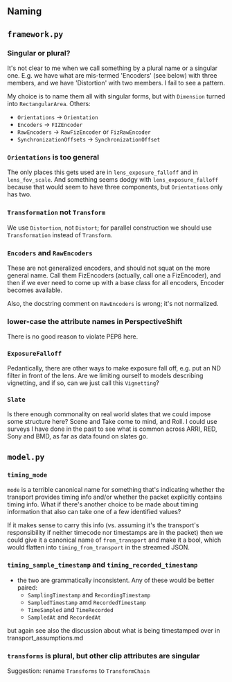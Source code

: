 ## Naming

## `framework.py`

### Singular or plural?

It's not clear to me when we call something by a plural name or a singular
one. E.g. we have what are mis-termed 'Encoders' (see below) with three
members, and we have 'Distortion' with two members. I fail to see a pattern.

My choice is to name them all with singular forms, but with `Dimension`
turned into `RectangularArea`. Others:
- `Orientations` -> `Orientation`
- `Encoders` -> `FIZEncoder`
- `RawEncoders` -> `RawFizEncoder` or `FizRawEncoder`
- `SynchronizationOffsets` -> `SynchronizationOffset`

### `Orientations` is too general

The only places this gets used are in `lens_exposure_falloff` and in 
`lens_fov_scale`. And something seems dodgy with `lens_exposure_falloff`
because that would seem to have three components, but `Orientations`
only has two.

### `Transformation` not `Transform`

We use `Distortion`, not `Distort`; for parallel construction we should
use `Transformation` instead of `Transform`.

### `Encoders` and `RawEncoders`

These are not generalized encoders, and should not squat on the more
general name. Call them FizEncoders (actually, call one a FizEncoder),
and then if we ever need to come up with a base class for all encoders,
Encoder becomes available.

Also, the docstring comment on `RawEncoders` is wrong; it's not 
normalized.

### lower-case the attribute names in PerspectiveShift

There is no good reason to violate PEP8 here.

### `ExposureFalloff`

Pedantically, there are other ways to make exposure fall off, e.g. put
an ND filter in front of the lens. Are we limiting ourself to models
describing vignetting, and if so, can we just call this `Vignetting`?

### `Slate`

Is there enough commonality on real world slates that we could impose
some structure here? Scene and Take come to mind, and Roll. I could 
use surveys I have done in the past to see what is common across ARRI,
RED, Sony and BMD, as far as data found on slates go.

## `model.py`

### `timing_mode`

`mode` is a terrible canonical name for something that's indicating whether
the transport provides timing info and/or whether the packet explicitly 
contains timing info. What if there's another choice to be made about
timing information that also can take one of a few identified values?

If it makes sense to carry this info (vs. assuming it's the transport's
responsibility if neither timecode nor timestamps are in the packet) then
we could give it a canonical name of `from_transport` and make it a bool,
which would flatten into `timing_from_transport` in the streamed JSON.

### `timing_sample_timestamp` and `timing_recorded_timestamp`

- the two are grammatically inconsistent. Any of these would be better paired:
  - `SamplingTimestamp` and `RecordingTimestamp`
  - `SampledTimestamp` amd `RecordedTimestamp`
  - `TimeSampled` and `TimeRecorded`
  - `SampledAt` and `RecordedAt`

but again see also the discussion about what is being timestamped over in 
transport_assumptions.md

### `transforms` is plural, but other clip attributes are singular

Suggestion: rename `Transforms` to `TransformChain`




